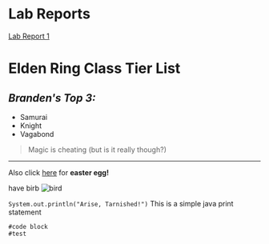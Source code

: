# Lab Reports
[Lab Report 1](lab-report-1-week2.html)

# Elden Ring Class Tier List

## *Branden's Top 3:*

* Samurai
* Knight
* Vagabond

>Magic is cheating (but is it really though?)

---

Also click [here](https://pahsuleyk.github.io/cse15l-lab-reports/hello_world.html) for **easter egg!**

have birb
![bird](https://static.scientificamerican.com/sciam/cache/file/7A715AD8-449D-4B5A-ABA2C5D92D9B5A21_source.png)

`System.out.println("Arise, Tarnished!")` This is a simple java print statement

```
#code block
#test
```
